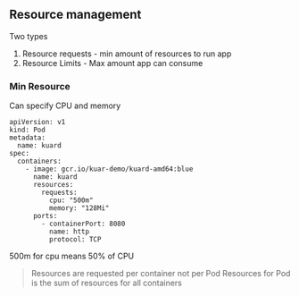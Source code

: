 ## Resource management
Two types
1. Resource requests - min amount of resources to run app
2. Resource Limits - Max amount app can consume

### Min Resource
Can specify CPU and memory
```
apiVersion: v1
kind: Pod
metadata:
  name: kuard
spec:
  containers:
    - image: gcr.io/kuar-demo/kuard-amd64:blue
      name: kuard
      resources:
        requests:
          cpu: "500m"
          memory: "128Mi"
      ports:
        - containerPort: 8080
          name: http
          protocol: TCP
```
500m for cpu means 50% of CPU
> Resources are requested per container not per Pod 
> Resources for Pod is the sum of resources for all containers